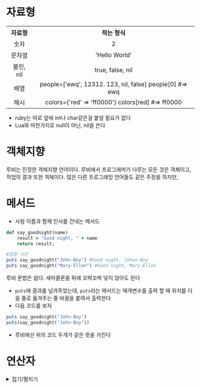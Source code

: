# 자료형

<table style="margin:auto; width: 100%; text-size: 50px">
<tr>
<th style="text-align: center; padding: auto">
자료형
</th>
<th style="text-align: center; padding: auto">
적는 형식
</th>
</tr>
<tr>
<td style="text-align: center; padding: auto">
숫자
</td >
<td style="text-align: center; padding: auto">
2
</td>
</tr>
<tr>
<td style="text-align: center; padding: auto">
문자열
</td>
<td style="text-align: center; padding: auto">
'Hello World'
</td>
</tr>
<tr >
<td style="text-align: center; padding: auto">
불린, nil
</td>
<td style="text-align: center; padding: auto">
true, false, nil
</td>
</tr>
<tr>
<td style="text-align: center; padding: auto">
배열
</td>
<td style="text-align: center; padding: auto">
people=['ewq', 12312. 123, nil, false]
people[0] #=> ewq
</td>
</tr>
<tr>
<td style="text-align: center; padding: auto">
해시
</td>
<td style="text-align: center; padding: auto">
colors={'red' => 'ff0000'}
colors[red] #=> ff0000
</td>
</tr>
</table>

- ruby는 따로 앞에 int나 char같은걸 붙일 필요가 없다
- Lua와 마찬가지로 null이 아닌, nil을 쓴다 

# 객체지향
루비는 진정한 객체지향 언어이다. 루비에서 프로그래머가 다루는 모든 것은 객체이고, 작업의 결과 또한 객체이다. 많은 다른 프로그래밍 언어들도 같은 주장을 하지만, 
# 메서드
- 사람 이름과 함께 인사를 건네는 메서드
```ruby
def say_goodnight(name)
	result = "Good night, " + name
	return result;

#잠잘 시간
puts say_goodnight("John-Boy") #Good night, Johon-Boy
puts say_goodnight("Mary-Ellen") #Good night, Mary-Ellen
```

루비 문법은 쉽다. 세미콜론을 뒤에 꼬박꼬박 넣지 않아도 된다

- `puts`에 결과를 넘겨주었는데, `puts`라는 메서드는 매개변수를 출력 할 때 위치를 다음 줄로 옮겨주는 줄 바꿈을 붙여서 출력한다
- 다음 코드를 보자
```ruby
puts say_goodnight("John-Boy")
puts(say_goodnight("John-Boy"))
```
- 루비에선 위의 코드 두개가 같은 뜻을 가진다

# 연산자

<details>
<summary>접기/펼치기</summary>
<table>
  <thead>
    <tr>
      <th>연산자 종류</th>
      <th>연산자</th>
      <th>설명</th>
      <th>예제</th>
    </tr>
  </thead>
  <tbody>
    <tr>
      <td>산술 연산자</td>
      <td>+</td>
      <td>덧셈</td>
      <td>a + b</td>
    </tr>
    <tr>
      <td>산술 연산자</td>
      <td>-</td>
      <td>뺄셈</td>
      <td>a - b</td>
    </tr>
    <tr>
      <td>산술 연산자</td>
      <td>*</td>
      <td>곱셈</td>
      <td>a * b</td>
    </tr>
    <tr>
      <td>산술 연산자</td>
      <td>/</td>
      <td>나눗셈</td>
      <td>a / b</td>
    </tr>
    <tr>
      <td>산술 연산자</td>
      <td>%</td>
      <td>나머지</td>
      <td>a % b</td>
    </tr>
    <tr>
      <td>산술 연산자</td>
      <td>**</td>
      <td>거듭제곱</td>
      <td>a ** b</td>
    </tr>
    <tr>
      <td>비교 연산자</td>
      <td>==</td>
      <td>두 값이 같은지 비교</td>
      <td>a == b</td>
    </tr>
    <tr>
      <td>비교 연산자</td>
      <td>!=</td>
      <td>두 값이 다른지 비교</td>
      <td>a != b</td>
    </tr>
    <tr>
      <td>비교 연산자</td>
      <td>></td>
      <td>크기 비교 (왼쪽이 큰 경우 참)</td>
      <td>a > b</td>
    </tr>
    <tr>
      <td>비교 연산자</td>
      <td><</td>
      <td>크기 비교 (오른쪽이 큰 경우 참)</td>
      <td>a < b</td>
    </tr>
    <tr>
      <td>비교 연산자</td>
      <td>>=</td>
      <td>크기 비교 (왼쪽이 크거나 같은 경우 참)</td>
      <td>a >= b</td>
    </tr>
    <tr>
      <td>비교 연산자</td>
      <td><=</td>
      <td>크기 비교 (오른쪽이 크거나 같은 경우 참)</td>
      <td>a <= b</td>
    </tr>
    <tr>
      <td>비교 연산자</td>
      <td><=></td>
      <td>비교 연산자 (왼쪽이 크면 1, 같으면 0, 오른쪽이 크면 -1)</td>
      <td>a <=> b</td>
    </tr>
    <tr>
      <td>비교 연산자</td>
      <td>===</td>
      <td>case 문에서 동일한지 비교</td>
      <td>(1..10) === 5</td>
    </tr>
    <tr>
      <td>대입 연산자</td>
      <td>=</td>
      <td>대입</td>
      <td>a = b</td>
    </tr>
    <tr>
      <td>대입 연산자</td>
      <td>+=</td>
      <td>더한 값을 대입</td>
      <td>a += b</td>
    </tr>
    <tr>
      <td>대입 연산자</td>
      <td>-=</td>
      <td>뺀 값을 대입</td>
      <td>a -= b</td>
    </tr>
    <tr>
      <td>대입 연산자</td>
      <td>*=</td>
      <td>곱한 값을 대입</td>
      <td>a *= b</td>
    </tr>
    <tr>
      <td>대입 연산자</td>
      <td>/=</td>
      <td>나눈 값을 대입</td>
      <td>a /= b</td>
    </tr>
    <tr>
      <td>대입 연산자</td>
      <td>%=</td>
      <td>나머지 값을 대입</td>
      <td>a %= b</td>
    </tr>
    <tr>
      <td>대입 연산자</td>
      <td>**=</td>
      <td>거듭제곱한 값을 대입</td>
      <td>a **= b</td>
    </tr>
    <tr>
      <td>논리 연산자</td>
      <td>&&</td>
      <td>논리 AND</td>
      <td>a && b</td>
    </tr>
    <tr>
      <td>논리 연산자</td>
      <td>||</td>
      <td>논리 OR</td>
      <td>a || b</td>
    </tr>
    <tr>
      <td>논리 연산자</td>
      <td>!</td>
      <td>논리 NOT</td>
      <td>!a</td>
    </tr>
    <tr>
      <td>논리 연산자</td>
      <td>and</td>
      <td>논리 AND (우선 순위가 낮음)</td>
      <td>a and b</td>
    </tr>
    <tr>
      <td>논리 연산자</td>
      <td>or</td>
      <td>논리 OR (우선 순위가 낮음)</td>
      <td>a or b</td>
    </tr>
    <tr>
      <td>논리 연산자</td>
      <td>not</td>
      <td>논리 NOT (우선 순위가 낮음)</td>
      <td>not a</td>
    </tr>
    <tr>
      <td>비트 연산자</td>
      <td>&</td>
      <td>비트 AND</td>
      <td>a & b</td>
    </tr>
    <tr>
      <td>비트 연산자</td>
      <td>|</td>
      <td>비트 OR</td>
      <td>a | b</td>
    </tr>
    <tr>
      <td>비트 연산자</td>
      <td>^</td>
      <td>비트 XOR</td>
      <td>a ^ b</td>
    </tr>
    <tr>
      <td>비트 연산자</td>
      <td>~</td>
      <td>비트 NOT</td>
      <td>~a</td>
    </tr>
    <tr>
      <td>비트 연산자</td>
      <td>&lt;&lt;</td>
      <td>비트 왼쪽 시프트</td>
      <td>a << b</td>
    </tr>
    <tr>
      <td>비트 연산자</td>
      <td>&gt;&gt;</td>
      <td>비트 오른쪽 시프트</td>
      <td>a >> b</td>
    </tr>
    <tr>
      <td>조건부 연산자</td>
      <td>?:</td>
      <td>삼항 조건 연산자</td>
      <td>a ? b : c</td>
    </tr>
    <tr>
      <td>범위 연산자</td>
      <td>..</td>
      <td>두 값을 포함하는 범위</td>
      <td>(1..10)</td>
    </tr>
    <tr>
      <td>범위 연산자</td>
      <td>...</td>
      <td>끝 값을 포함하지 않는 범위</td>
      <td>(1...10)</td>
    </tr>
    <tr>
      <td>기타 연산자</td>
      <td>defined?</td>
      <td>변수나 메소드가 정의되어 있는지 확인</td>
      <td>defined? a</td>
    </tr>
    <tr>
      <td>기타 연산자</td>
      <td>=~</td>
      <td>정규 표현식과 일치하는지 확인</td>
      <td>/pattern/ =~ string</td>
    </tr>
    <tr>
      <td>기타 연산자</td>
      <td>!~</td>
      <td>정규 표현식과 일치하지 않는지 확인</td>
      <td>/pattern/ !~ string</td>
    </tr>
  </tbody>
</table>
</details>

